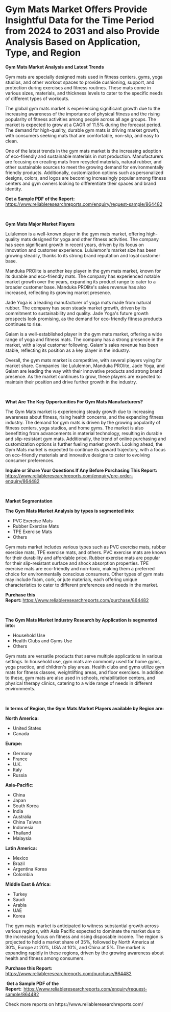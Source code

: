<p><h1>Gym Mats Market Offers Provide Insightful Data for the Time Period from 2024 to 2031 and also Provide Analysis Based on Application, Type, and Region</h1></p><p><strong>Gym Mats Market Analysis and Latest Trends</strong></p>
<p><p>Gym mats are specially designed mats used in fitness centers, gyms, yoga studios, and other workout spaces to provide cushioning, support, and protection during exercises and fitness routines. These mats come in various sizes, materials, and thickness levels to cater to the specific needs of different types of workouts.</p><p>The global gym mats market is experiencing significant growth due to the increasing awareness of the importance of physical fitness and the rising popularity of fitness activities among people across all age groups. The market is expected to grow at a CAGR of 11.5% during the forecast period. The demand for high-quality, durable gym mats is driving market growth, with consumers seeking mats that are comfortable, non-slip, and easy to clean.</p><p>One of the latest trends in the gym mats market is the increasing adoption of eco-friendly and sustainable materials in mat production. Manufacturers are focusing on creating mats from recycled materials, natural rubber, and other sustainable sources to meet the growing demand for environmentally friendly products. Additionally, customization options such as personalized designs, colors, and logos are becoming increasingly popular among fitness centers and gym owners looking to differentiate their spaces and brand identity.</p></p>
<p><strong>Get a Sample PDF of the Report:&nbsp;</strong> <a href="https://www.reliableresearchreports.com/enquiry/request-sample/864482">https://www.reliableresearchreports.com/enquiry/request-sample/864482</a></p>
<p>&nbsp;</p>
<p><strong>Gym Mats Major Market Players</strong></p>
<p><p>Lululemon is a well-known player in the gym mats market, offering high-quality mats designed for yoga and other fitness activities. The company has seen significant growth in recent years, driven by its focus on innovation and customer experience. Lululemon's market size has been growing steadily, thanks to its strong brand reputation and loyal customer base.</p><p>Manduka PROlite is another key player in the gym mats market, known for its durable and eco-friendly mats. The company has experienced notable market growth over the years, expanding its product range to cater to a broader customer base. Manduka PROlite's sales revenue has also increased, reflecting its growing market presence.</p><p>Jade Yoga is a leading manufacturer of yoga mats made from natural rubber. The company has seen steady market growth, driven by its commitment to sustainability and quality. Jade Yoga's future growth prospects look promising, as the demand for eco-friendly fitness products continues to rise.</p><p>Gaiam is a well-established player in the gym mats market, offering a wide range of yoga and fitness mats. The company has a strong presence in the market, with a loyal customer following. Gaiam's sales revenue has been stable, reflecting its position as a key player in the industry.</p><p>Overall, the gym mats market is competitive, with several players vying for market share. Companies like Lululemon, Manduka PROlite, Jade Yoga, and Gaiam are leading the way with their innovative products and strong brand presence. As the market continues to grow, these players are expected to maintain their position and drive further growth in the industry.</p></p>
<p>&nbsp;</p>
<p><strong>What Are The Key Opportunities For Gym Mats Manufacturers?</strong></p>
<p><p>The Gym Mats market is experiencing steady growth due to increasing awareness about fitness, rising health concerns, and the expanding fitness industry. The demand for gym mats is driven by the growing popularity of fitness centers, yoga studios, and home gyms. The market is also benefitting from advancements in material technology, resulting in durable and slip-resistant gym mats. Additionally, the trend of online purchasing and customization options is further fueling market growth. Looking ahead, the Gym Mats market is expected to continue its upward trajectory, with a focus on eco-friendly materials and innovative designs to cater to evolving consumer preferences.</p></p>
<p><strong>Inquire or Share Your Questions If Any Before Purchasing This Report:</strong> <a href="https://www.reliableresearchreports.com/enquiry/pre-order-enquiry/864482">https://www.reliableresearchreports.com/enquiry/pre-order-enquiry/864482</a></p>
<p>&nbsp;</p>
<p><strong>Market Segmentation</strong></p>
<p><strong>The Gym Mats Market Analysis by types is segmented into:</strong></p>
<p><ul><li>PVC Exercise Mats</li><li>Rubber Exercise Mats</li><li>TPE Exercise Mats</li><li>Others</li></ul></p>
<p><p>Gym mats market includes various types such as PVC exercise mats, rubber exercise mats, TPE exercise mats, and others. PVC exercise mats are known for their durability and affordable price. Rubber exercise mats are popular for their slip-resistant surface and shock absorption properties. TPE exercise mats are eco-friendly and non-toxic, making them a preferred choice for environmentally conscious consumers. Other types of gym mats may include foam, cork, or jute materials, each offering unique characteristics to cater to different preferences and needs in the market.</p></p>
<p><strong>Purchase this Report:&nbsp;</strong><a href="https://www.reliableresearchreports.com/purchase/864482">https://www.reliableresearchreports.com/purchase/864482</a></p>
<p>&nbsp;</p>
<p><strong>The Gym Mats Market Industry Research by Application is segmented into:</strong></p>
<p><ul><li>Household Use</li><li>Health Clubs and Gyms Use</li><li>Others</li></ul></p>
<p><p>Gym mats are versatile products that serve multiple applications in various settings. In household use, gym mats are commonly used for home gyms, yoga practice, and children's play areas. Health clubs and gyms utilize gym mats for fitness classes, weightlifting areas, and floor exercises. In addition to these, gym mats are also used in schools, rehabilitation centers, and physical therapy clinics, catering to a wide range of needs in different environments.</p></p>
<p>&nbsp;</p>
<p><strong>In terms of Region, the Gym Mats Market Players available by Region are:</strong></p>
<p>
    <p> <strong> North America: </strong>
        <ul>
            <li>United States</li>
            <li>Canada</li>
        </ul>
        </p> 
    <p> <strong> Europe: </strong>
        <ul>
            <li>Germany</li>
            <li>France</li>
            <li>U.K.</li>
            <li>Italy</li>
            <li>Russia</li>
        </ul>
        </p> 
    <p> <strong> Asia-Pacific: </strong>
        <ul>
            <li>China</li>
            <li>Japan</li>
            <li>South Korea</li>
            <li>India</li>
            <li>Australia</li>
            <li>China Taiwan</li>
            <li>Indonesia</li>
            <li>Thailand</li>
            <li>Malaysia</li>
        </ul>
        </p> 
    <p> <strong> Latin America: </strong>
        <ul>
            <li>Mexico</li>
            <li>Brazil</li>
            <li>Argentina Korea</li>
            <li>Colombia</li>
        </ul>
        </p> 
    <p> <strong> Middle East & Africa: </strong>
        <ul>
            <li>Turkey</li>
            <li>Saudi</li>
            <li>Arabia</li>
            <li>UAE</li>
            <li>Korea</li>
        </ul>
    </p>
    </p>
<p><p>The gym mats market is anticipated to witness substantial growth across various regions, with Asia Pacific expected to dominate the market due to the increasing focus on fitness and rising disposable income. The region is projected to hold a market share of 35%, followed by North America at 30%, Europe at 20%, USA at 10%, and China at 5%. The market is expanding rapidly in these regions, driven by the growing awareness about health and fitness among consumers.</p></p>
<p><strong>Purchase this Report: </strong><a href="https://www.reliableresearchreports.com/purchase/864482">https://www.reliableresearchreports.com/purchase/864482</a></p>
<p>&nbsp;<strong>Get a Sample PDF of the Report:&nbsp;&nbsp;</strong><a href="https://www.reliableresearchreports.com/enquiry/request-sample/864482">https://www.reliableresearchreports.com/enquiry/request-sample/864482</a></p>
<p><strong></strong></p>
<p>Check more reports on https://www.reliableresearchreports.com/</p>